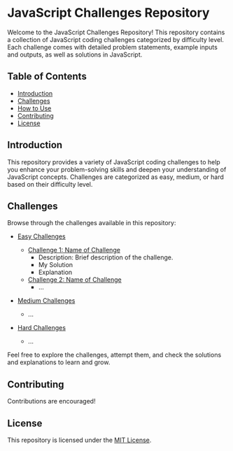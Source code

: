 # JavaScript Challenges Repository

Welcome to the JavaScript Challenges Repository! This repository contains a collection of JavaScript coding challenges categorized by difficulty level. Each challenge comes with detailed problem statements, example inputs and outputs, as well as solutions in JavaScript.

## Table of Contents

- [Introduction](#introduction)
- [Challenges](#challenges)
- [How to Use](#how-to-use)
- [Contributing](#contributing)
- [License](#license)

## Introduction

This repository provides a variety of JavaScript coding challenges to help you enhance your problem-solving skills and deepen your understanding of JavaScript concepts. Challenges are categorized as easy, medium, or hard based on their difficulty level.

## Challenges

Browse through the challenges available in this repository:

- [Easy Challenges](/src/easy)
  - [Challenge 1: Name of Challenge](/src/easy/problem-1)
    - Description: Brief description of the challenge.
    - My Solution 
    - Explanation
  - [Challenge 2: Name of Challenge](/src/easy/problem-2)
    - ...

- [Medium Challenges](/src/medium)
  - ...

- [Hard Challenges](/src/hard)
  - ...

Feel free to explore the challenges, attempt them, and check the solutions and explanations to learn and grow.


## Contributing

Contributions are encouraged!

## License

This repository is licensed under the [MIT License](LICENSE).
